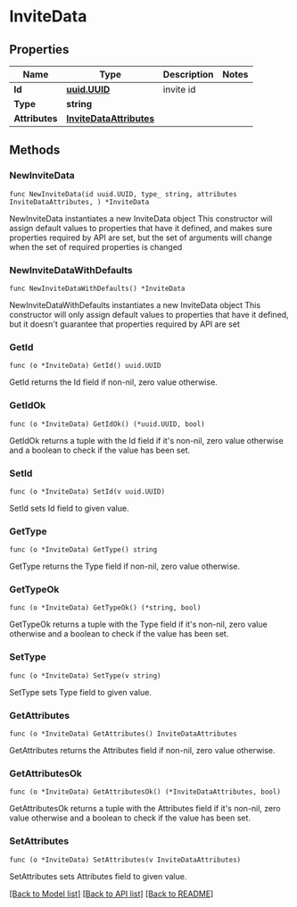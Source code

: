 # InviteData

## Properties

Name | Type | Description | Notes
------------ | ------------- | ------------- | -------------
**Id** | [**uuid.UUID**](uuid.UUID.md) | invite id | 
**Type** | **string** |  | 
**Attributes** | [**InviteDataAttributes**](InviteDataAttributes.md) |  | 

## Methods

### NewInviteData

`func NewInviteData(id uuid.UUID, type_ string, attributes InviteDataAttributes, ) *InviteData`

NewInviteData instantiates a new InviteData object
This constructor will assign default values to properties that have it defined,
and makes sure properties required by API are set, but the set of arguments
will change when the set of required properties is changed

### NewInviteDataWithDefaults

`func NewInviteDataWithDefaults() *InviteData`

NewInviteDataWithDefaults instantiates a new InviteData object
This constructor will only assign default values to properties that have it defined,
but it doesn't guarantee that properties required by API are set

### GetId

`func (o *InviteData) GetId() uuid.UUID`

GetId returns the Id field if non-nil, zero value otherwise.

### GetIdOk

`func (o *InviteData) GetIdOk() (*uuid.UUID, bool)`

GetIdOk returns a tuple with the Id field if it's non-nil, zero value otherwise
and a boolean to check if the value has been set.

### SetId

`func (o *InviteData) SetId(v uuid.UUID)`

SetId sets Id field to given value.


### GetType

`func (o *InviteData) GetType() string`

GetType returns the Type field if non-nil, zero value otherwise.

### GetTypeOk

`func (o *InviteData) GetTypeOk() (*string, bool)`

GetTypeOk returns a tuple with the Type field if it's non-nil, zero value otherwise
and a boolean to check if the value has been set.

### SetType

`func (o *InviteData) SetType(v string)`

SetType sets Type field to given value.


### GetAttributes

`func (o *InviteData) GetAttributes() InviteDataAttributes`

GetAttributes returns the Attributes field if non-nil, zero value otherwise.

### GetAttributesOk

`func (o *InviteData) GetAttributesOk() (*InviteDataAttributes, bool)`

GetAttributesOk returns a tuple with the Attributes field if it's non-nil, zero value otherwise
and a boolean to check if the value has been set.

### SetAttributes

`func (o *InviteData) SetAttributes(v InviteDataAttributes)`

SetAttributes sets Attributes field to given value.



[[Back to Model list]](../README.md#documentation-for-models) [[Back to API list]](../README.md#documentation-for-api-endpoints) [[Back to README]](../README.md)


